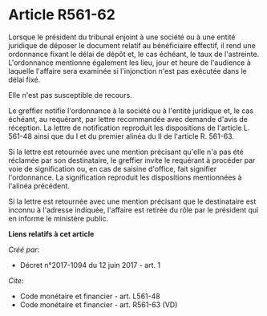 # Article R561-62

Lorsque le président du tribunal enjoint à une société ou à une entité juridique de déposer le document relatif au
bénéficiaire effectif, il rend une ordonnance fixant le délai de dépôt et, le cas échéant, le taux de l'astreinte.
L'ordonnance mentionne également les lieu, jour et heure de l'audience à laquelle l'affaire sera examinée si l'injonction
n'est pas exécutée dans le délai fixé. 

Elle n'est pas susceptible de recours. 

Le greffier notifie l'ordonnance à la société ou à l'entité juridique et, le cas échéant, au requérant, par lettre
recommandée avec demande d'avis de réception. La lettre de notification reproduit les dispositions de l'article L. 561-48
ainsi que du I et du premier alinéa du II de l'article R. 561-63. 

Si la lettre est retournée avec une mention précisant qu'elle n'a pas été réclamée par son destinataire, le greffier invite
le requérant à procéder par voie de signification ou, en cas de saisine d'office, fait signifier l'ordonnance. La
signification reproduit les dispositions mentionnées à l'alinéa précédent. 

Si la lettre est retournée avec une mention précisant que le destinataire est inconnu à l'adresse indiquée, l'affaire est
retirée du rôle par le président qui en informe le ministère public.

**Liens relatifs à cet article**

_Créé par_:

  - Décret n°2017-1094 du 12 juin 2017 - art. 1

_Cite_:

  - Code monétaire et financier - art. L561-48
  - Code monétaire et financier - art. R561-63 (VD)
